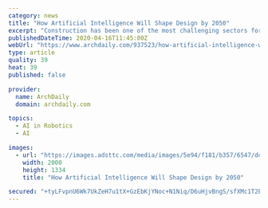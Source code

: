 ```yaml
---
category: news
title: "How Artificial Intelligence Will Shape Design by 2050"
excerpt: "Construction has been one of the most challenging sectors for artificial intelligence. British multinational infrastructure company Balfour Beatty published their predictions for 2050 in their Innovation Paper. The report outlines a series of conclusions: robots will work in teams to build complex structures using dynamic new materials ..."
publishedDateTime: 2020-04-16T11:45:00Z
webUrl: "https://www.archdaily.com/937523/how-artificial-intelligence-will-shape-design-by-2050"
type: article
quality: 39
heat: 39
published: false

provider:
  name: ArchDaily
  domain: archdaily.com

topics:
  - AI in Robotics
  - AI

images:
  - url: "https://images.adsttc.com/media/images/5e94/f181/b357/6547/dd00/040a/large_jpg/ICD-ITKE.jpg?1586819442"
    width: 2000
    height: 1334
    title: "How Artificial Intelligence Will Shape Design by 2050"

secured: "+tyLFvpnU6Wk7UkZeH7u1tX+GzEbKjYNoc+N1Niq/D6uHjvBngS/sfXMc1T2EjoG7FJqUjkfQG91Y6oUPlBf3wul2Kj2wQvWHyh6DgBpse3ews3tc1s04BApb8Qn+Yagti5EvoHouJTEoJ9J36qbPMIGUTEdck5g1LooMGuYgFOtwln+HCrSjAGQfHC6KmeImIIUQBb6uf9Q9QS8WAZab5JOVqogE41H+5SJnTYPkWe4I5Q0MmfEELJqGQeyVvd92QSztRny4OXH7h8cl7vhAswBRKZm0Gms28b2vn9UANrYwKXKzFMQOB7WhVs/8EM5h4pWvhJb0Uj37Jks43GFoRbJHmbmAkyDA2ooth3Qx/fByA6B3fvECHAjut3KTVfNYOr53Wj6YMbGuJytsio+ipHhvwdqUPTPO0MzlEd3ap860fl5J5D204I7GWbMO07rtojTnFGgCsIy4nhI3YFDWlGqnnd80AAKibmyDBb0a4A=;LceOFoAjYHet/w+m/PqWVA=="
---
```


